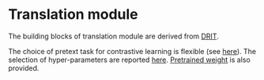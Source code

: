 # Translation module

The building blocks of translation module are derived from [DRIT](https://github.com/HsinYingLee/DRIT).

The choice of pretext task for contrastive learning is flexible (see [here](https://github.com/yu02019/MouseGAN-pp#choice-of-pretext-task)).
The selection of hyper-parameters are reported [here](https://github.com/yu02019/MouseGAN-pp/tree/main/demo#hyper-parameter).
[Pretrained weight](https://github.com/yu02019/MouseGAN-pp/tree/main/demo#pretrained-weight) is also provided.